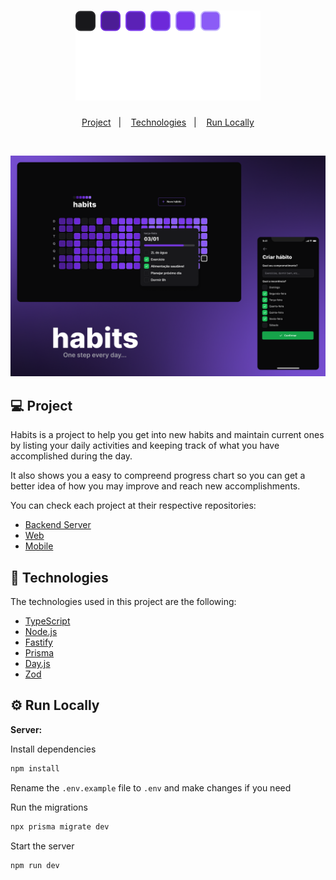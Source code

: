  <h1 align="center">
    <img alt="Habits" src="./.github/logo.svg" />
</h1>

<p align="center">
  <a href="#-project">Project</a>&nbsp;&nbsp;&nbsp;|&nbsp;&nbsp;&nbsp;
  <a href="#-technologies">Technologies</a>&nbsp;&nbsp;&nbsp;|&nbsp;&nbsp;&nbsp;
  <a href="#-run-locally">Run Locally</a>
</p>

<br>

<p align="center">
  <img src="./.github/Preview.png">
</p>

## 💻 Project

Habits is a project to help you get into new habits and maintain current ones by listing your daily activities and keeping track of what you have accomplished during the day.

It also shows you a easy to compreend progress chart so you can get a better idea of how you may improve and reach new accomplishments.

You can check each project at their respective repositories:

- [Backend Server](https://github.com/nbc7/nlw-habits-server)
- [Web](https://github.com/nbc7/nlw-habits-web)
- [Mobile](https://github.com/nbc7/nlw-habits-mobile)

## 🚀 Technologies

The technologies used in this project are the following:

- [TypeScript](https://www.typescriptlang.org/)
- [Node.js](https://nodejs.org/en/)
- [Fastify](https://www.fastify.io/)
- [Prisma](https://www.prisma.io/)
- [Day.js](https://day.js.org/)
- [Zod](https://zod.dev/)

## ⚙ Run Locally

**Server:**

Install dependencies

```bash
npm install
```

Rename the `.env.example` file to `.env` and make changes if you need

Run the migrations

```bash
npx prisma migrate dev
```

Start the server

```bash
npm run dev
```
